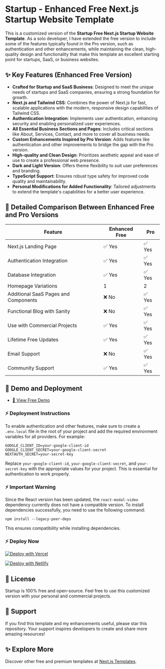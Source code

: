 # Startup - Enhanced Free Next.js Startup Website Template

This is a customized version of the **Startup Free Next.js Startup Website Template**. As a solo developer, I have extended the free version to include some of the features typically found in the Pro version, such as authentication and other enhancements, while maintaining the clean, high-quality design and functionality that make this template an excellent starting point for startups, SaaS, or business websites.

## ✨ Key Features (Enhanced Free Version)

- **Crafted for Startup and SaaS Business**: Designed to meet the unique needs of startups and SaaS companies, ensuring a strong foundation for growth.
- **Next.js and Tailwind CSS**: Combines the power of Next.js for fast, scalable applications with the modern, responsive design capabilities of Tailwind CSS.
- **Authentication Integration**: Implements user authentication, enhancing security and enabling personalized user experiences.
- **All Essential Business Sections and Pages**: Includes critical sections like About, Services, Contact, and more to cover all business needs.
- **Custom Enhancements Inspired by Pro Version**: Adds features like authentication and other improvements to bridge the gap with the Pro version.
- **High-quality and Clean Design**: Prioritizes aesthetic appeal and ease of use to create a professional web presence.
- **Dark and Light Version**: Offers theme flexibility to suit user preferences and branding.
- **TypeScript Support**: Ensures robust type safety for improved code quality and maintainability.
- **Personal Modifications for Added Functionality**: Tailored adjustments to extend the template's capabilities for a better user experience.

## 🙌 Detailed Comparison Between Enhanced Free and Pro Versions

| Feature                                     | Enhanced Free | Pro      |
|-------------------------------------------|---------------|----------|
| Next.js Landing Page                      | ✅ Yes        | ✅ Yes   |
| Authentication Integration                | ✅ Yes        | ✅ Yes   |
| Database Integration                      | ✅ Yes        | ✅ Yes   |
| Homepage Variations                       | 1             | 2        |
| Additional SaaS Pages and Components      | ❌ No         | ✅ Yes   |
| Functional Blog with Sanity               | ❌ No         | ✅ Yes   |
| Use with Commercial Projects              | ✅ Yes        | ✅ Yes   |
| Lifetime Free Updates                     | ✅ Yes        | ✅ Yes   |
| Email Support                             | ❌ No         | ✅ Yes   |
| Community Support                         | ✅ Yes        | ✅ Yes   |

## 🚀 Demo and Deployment

- [🚀 View Free Demo](https://startup.nextjstemplates.com/)

### ⚡ Deployment Instructions

To enable authentication and other features, make sure to create a `.env.local` file in the root of your project and add the required environment variables for all providers. For example:

```
GOOGLE_CLIENT_ID=your-google-client-id
GOOGLE_CLIENT_SECRET=your-google-client-secret
NEXTAUTH_SECRET=your-secret-key
```

Replace `your-google-client-id`, `your-google-client-secret`, and `your-secret-key` with the appropriate values for your project. This is essential for authentication to work properly.

### ⚡ Important Warning

Since the React version has been updated, the `react-modal-video` dependency currently does not have a compatible version. To install dependencies successfully, you need to use the following command:

```
npm install --legacy-peer-deps
```

This ensures compatibility while installing dependencies.

### ⚡ Deploy Now

[![Deploy with Vercel](https://vercel.com/button)](https://vercel.com/new/clone?repository-url=https%3A%2F%2Fgithub.com%2FNextJSTemplates%2Fstartup-nextjs)

[![Deploy with Netlify](https://www.netlify.com/img/deploy/button.svg)](https://app.netlify.com/start/deploy?repository=https://github.com/NextJSTemplates/startup-nextjs)

## 🐄 License

Startup is 100% free and open-source. Feel free to use this customized version with your personal and commercial projects.

## 💜 Support

If you find this template and my enhancements useful, please star this repository. Your support inspires developers to create and share more amazing resources!

## ✨ Explore More

Discover other free and premium templates at [Next.js Templates](https://nextjstemplates.com).

